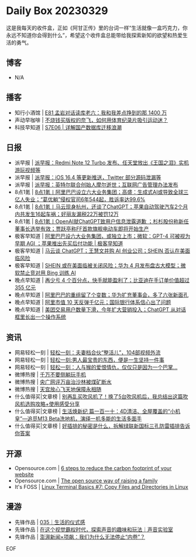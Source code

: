 # Daily Box 20230329
这是我每天的收件盒，正如《阿甘正传》里的台词一样“生活就像一盒巧克力，你永远不知道你会得到什么”，希望这个收件盒总能带给我探索新知的欲望和热爱生活的勇气。

## 博客
- N/A

## 播客
- 知行小酒馆 | [E81 孟岩对话读库老六：我和我差点挣到的那 1400 万](https://www.xiaoyuzhoufm.com/episode/6423d90d179eec5331a1160f?utm_source=rss)
- 声动早咖啡 | [不烧钱买版权的奈飞，如何用体育纪录片吸引运动迷？](https://sheng-espresso.fireside.fm/237)
- 科技早知道 | [S7E06 | 详解国产数据库迁移浪潮](http://www.shengfm.cn//20220157)

## 日报
- 派早报 | [派早报：Redmi Note 12 Turbo 发布、任天堂放出《王国之泪》实机游玩视频等](https://sspai.com/post/79078)
- 派早报 | [派早报：iOS 16.4 等更新推送，Twitter 部分源码泄漏等](https://sspai.com/post/79060)
- 派早报 | [派早报：英特尔联合创始人摩尔逝世；互联网广告管理办法发布](https://sspai.com/post/79041)
- 8点1氪 | [8点1氪丨阿里巴巴设立六大业务集团；高盛：生成式AI或导致全球三亿人失业；“葛优躺”侵权官司6年544起，胜诉率达99.6%](https://36kr.com/p/2191815236845952)
- 8点1氪 | [8点1氪丨马云现身杭州，还谈了ChatGPT；苹果自动驾驶汽车2个月内共发生16起车祸；好丽友漏税22万被罚12万](https://36kr.com/p/2190400480346247)
- 8点1氪 | [8点1氪丨​OpenAI就ChatGPT致用户信息泄露道歉 ；杉杉股份称新任董事长选举有效；贾跃亭称FF首款旗舰电动车即将开始生产](https://36kr.com/p/2188986206257280)
- 极客早知道 | [阿里巴巴设六大业务集团，或独立上市；微软：GPT-4 可被视为早期 AGI ；苹果推出先买后付功能 | 极客早知道](https://www.geekpark.net/news/316834)
- 极客早知道 | [马云谈 ChatGPT；王慧文并购 AI 创业公司；SHEIN 否认在美面临风险](https://www.geekpark.net/news/316772)
- 极客早知道 | [SHEIN 或在美面临被关闭风险；华为 4 月发布盘古大模型；微软禁止竞对用 Bing 训练 AI](https://www.geekpark.net/news/316703)
- 晚点早知道 | [再少亏 4 个百分点，快手就能盈利了；比亚迪在手订单价值超过 355 亿元](https://www.latepost.com/news/dj_detail?id=1577)
- 晚点早知道 | [阿里巴巴的重组留了个变数；华为扩充董事会，多了六张新面孔](https://www.latepost.com/news/dj_detail?id=1574)
- 晚点早知道 | [阿里市值 10 天反弹千亿元；国际银行体系信心出了问题](https://www.latepost.com/news/dj_detail?id=1570)
- 晚点早知道 | [美团交易用户数量下滑，今年扩大营销投入；ChatGPT 从对话框里长出一个操作系统](https://www.latepost.com/news/dj_detail?id=1569)

## 资讯
- 网易轻松一刻 | [轻松一刻：夫妻档合伙“整活儿”，104部视频外流](https://3g.163.com/news/article/I1195AFS000181BR.html)
- 网易轻松一刻 | [轻松一刻:男人最宝贵的东西，便是一生坚持一件事](https://3g.163.com/news/article/I0UICQT3000181BR.html)
- 网易轻松一刻 | [轻松一刻：人与猴的爱恨情仇，仅仅只是因为一个巴掌…](https://3g.163.com/news/article/I0SC44KG000181BR.html)
- 微博热搜 | [千万不要侧躺玩手机](https://s.weibo.com/weibo?q=%23千万不要侧躺玩手机%23)
- 微博热搜 | [央广网评万亩治沙林被煤矿断水](https://s.weibo.com/weibo?q=%23央广网评万亩治沙林被煤矿断水%23)
- 微博热搜 | [天宫放心飞天地保障永相随](https://s.weibo.com/weibo?q=%23天宫放心飞天地保障永相随%23)
- 什么值得买|文章榜 | [别再乱买吹风机了！换了5台吹风机后，我总结出这篇吹风机选购攻略+使用感受分享](https://post.smzdm.com/p/a20kwww7/)
- 什么值得买|文章榜 | [生活焕新纪 篇一百一十：4D清洁、全屋覆盖的“小机皇”—追觅M13 Beta洗地机，演绎一机多能的生活多面手](https://post.smzdm.com/p/a206440p/)
- 什么值得买|文章榜 | [好插排的秘密是什么，拆解绿联新国标三孔防雷插排告诉你答案](https://post.smzdm.com/p/a5o3zeok/)

## 开源
- Opensource.com | [6 steps to reduce the carbon footprint of your website](https://opensource.com/article/23/3/reduce-carbon-footprint-website)
- Opensource.com | [The open source way of raising a family](https://opensource.com/article/23/3/open-source-family)
- It's FOSS | [Linux Terminal Basics #7: Copy Files and Directories in Linux](https://itsfoss.com/copy-files-directory-linux/)

## 漫游
- 先锋作品 | [035｜生活的仪式感](https://open.zhubai.wiki/a/l/t/z/pl/usefulness/2252851431210024960)
- 先锋作品 | [在这个视觉霸权时代，探索声音的趣味和玩法｜声音实验室](https://open.zhubai.wiki/a/l/t/z/pl/shengfm/2252842537523961856)
- 先锋作品 | [澎湃新闻×项飙：我们为什么无法停止“内卷”？](https://open.zhubai.wiki/a/l/t/z/pl/duitan/2252705443686195200)

EOF